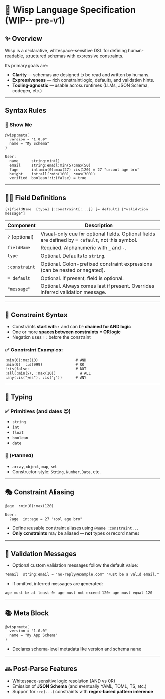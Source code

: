 # 🧚 Wisp Language Specification (WIP-- pre-v1)

## ✨ Overview

Wisp is a declarative, whitespace-sensitive DSL for defining human-readable, structured schemas with expressive constraints.

Its primary goals are:

- **Clarity** — schemas are designed to be read and written by humans.  
- **Expressiveness** — rich constraint logic, defaults, and validation hints.  
- **Tooling-agnostic** — usable across runtimes (LLMs, JSON Schema, codegen, etc.)

---

## Syntax Rules

### 🧐 Show Me

```wisp
@wisp:meta(
  version = "1.0.0"
  name = "My Schema"
)

User:
  name      string:min(1)
  email     string:email:min(5):max(50)
  ?age      int:min(0):max(27) :is(120) = 27 "uncool age bro"
  height    int:all(:min(100), :max(300))
  verified  boolean!:is(false) = true
```

---

## 🧑‍💻 Field Definitions

```text
[?]fieldName  [type] [:constraint[:...]] [= default] ["validation message"]
```

| Component       | Description |
|----------------|-------------|
| `?` (optional) | Visual-only cue for optional fields. Optional fields are defined by `= default`, not this symbol. |
| `fieldName`    | Required. Alphanumeric with `_` and `-`. |
| `type`         | Optional. Defaults to `string`. |
| `:constraint`  | Optional. Colon-prefixed constraint expressions (can be nested or negated). |
| `= default`    | Optional. If present, field is optional. |
| `"message"`    | Optional. Always comes last if present. Overrides inferred validation message. |

---

## 🔗 Constraint Syntax

- Constraints **start with `:`** and can be **chained for AND logic**
- One or more **spaces between constraints = OR logic**
- Negation uses `!:` before the constraint

### ✅ Constraint Examples:

```wisp
:min(0):max(10)                 # AND
:min(0)  :is(999)               # OR
!:is(false)                     # NOT
:all(:min(5), :max(10))           # ALL
:any(:is("yes"), :is("y"))      # ANY
```

---

## 🧬 Typing

### ✅ Primitives (and dates 😉)

- `string`
- `int`
- `float`
- `boolean`
- `date`

### 🚧 (Planned)

- `array`, `object`, `map`, `set`
- Constructor-style: `String`, `Number`, `Date`, etc.

---

## 🎭 Constraint Aliasing

```wisp
@age  :min(0):max(120)

User:
  ?age  int:age = 27 "cool age bro"
```

- Define reusable constraint aliases using `@name :constraint...`
- **Only constraints** may be aliased — **not** types or record names

---

## 💬 Validation Messages

- Optional custom validation messages follow the default value:

```wisp
?email  string:email = "no-reply@example.com" "Must be a valid email."
```

- If omitted, inferred messages are generated:

```text
age must be at least 0; age must not exceed 120; age must equal 120
```

---

## 📚 Meta Block

```wisp
@wisp:meta(
  version = "1.0.0"
  name = "My App Schema"
)
```

- Declares schema-level metadata like version and schema name

---

## 🔜 Post-Parse Features

- Whitespace-sensitive logic resolution (AND vs OR)
- Emission of **JSON Schema** (and eventually YAML, TOML, TS, etc.)
- Support for `:re(...)` constraints with **regex-based pattern inference**
